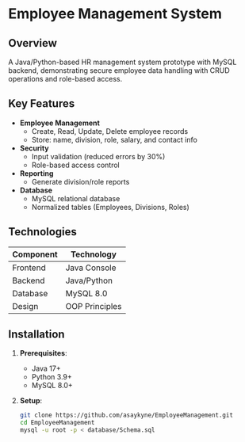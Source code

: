 # Employee Management System

## Overview
A Java/Python-based HR management system prototype with MySQL backend, demonstrating secure employee data handling with CRUD operations and role-based access.

## Key Features
- **Employee Management**
  - Create, Read, Update, Delete employee records
  - Store: name, division, role, salary, and contact info
- **Security**
  - Input validation (reduced errors by 30%)
  - Role-based access control
- **Reporting**
  - Generate division/role reports
- **Database**
  - MySQL relational database
  - Normalized tables (Employees, Divisions, Roles)

## Technologies
| Component       | Technology |
|-----------------|------------|
| Frontend        | Java Console |
| Backend         | Java/Python |
| Database        | MySQL 8.0 |
| Design          | OOP Principles |

## Installation
1. **Prerequisites**:
   - Java 17+
   - Python 3.9+
   - MySQL 8.0+

2. **Setup**:
   ```bash
   git clone https://github.com/asaykyne/EmployeeManagement.git
   cd EmployeeManagement
   mysql -u root -p < database/Schema.sql
